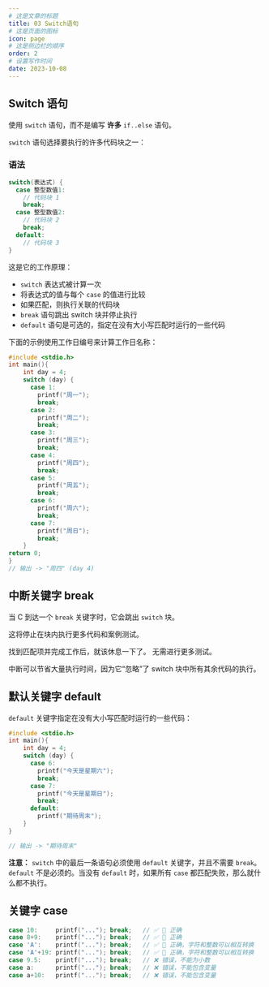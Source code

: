 ```yaml
---
# 这是文章的标题
title: 03 Switch语句
# 这是页面的图标
icon: page
# 这是侧边栏的顺序
order: 2
# 设置写作时间
date: 2023-10-08
---
```


## Switch 语句

使用 `switch` 语句，而不是编写 **许多** `if..else` 语句。

`switch` 语句选择要执行的许多代码块之一：

### 语法

```c
switch(表达式) {
  case 整型数值1:
    // 代码块 1
    break;
  case 整型数值2:
    // 代码块 2
    break;
  default:
    // 代码块 3
}
```

这是它的工作原理：

* `switch` 表达式被计算一次
* 将表达式的值与每个 `case` 的值进行比较
* 如果匹配，则执行关联的代码块
* `break` 语句跳出 switch 块并停止执行
* `default` 语句是可选的，指定在没有大小写匹配时运行的一些代码

下面的示例使用工作日编号来计算工作日名称：

```c
#include <stdio.h>
int main(){
	int day = 4;
	switch (day) {
	  case 1:
	    printf("周一");
	    break;
	  case 2:
	    printf("周二");
	    break;
	  case 3:
	    printf("周三");
	    break;
	  case 4:
	    printf("周四");
	    break;
	  case 5:
	    printf("周五");
	    break;
	  case 6:
	    printf("周六");
	    break;
	  case 7:
	    printf("周日");
	    break;
	}
return 0;
}
// 输出 -> "周四" (day 4)
```

## 中断关键字 break

当 C 到达一个 `break` 关键字时，它会跳出 `switch` 块。

这将停止在块内执行更多代码和案例测试。

找到匹配项并完成工作后，就该休息一下了。 无需进行更多测试。

中断可以节省大量执行时间，因为它“忽略”了 switch 块中所有其余代码的执行。

## 默认关键字 default

`default` 关键字指定在没有大小写匹配时运行的一些代码：

```c
#include <stdio.h>
int main(){
	int day = 4;
	switch (day) {
	  case 6:
	    printf("今天是星期六");
	    break;
	  case 7:
	    printf("今天是星期日");
	    break;
	  default:
	    printf("期待周末");
	}
}

// 输出 -> "期待周末"
```

**注意：** `switch` 中的最后一条语句必须使用 `default` 关键字，并且不需要 `break`。`default` 不是必须的。当没有 `default` 时，如果所有 `case` 都匹配失败，那么就什么都不执行。

## 关键字 case

```c
case 10:     printf("..."); break;   // ✅ 💯 正确
case 8+9:    printf("..."); break;   // ✅ 💯 正确
case 'A':    printf("..."); break;   // ✅ 💯 正确，字符和整数可以相互转换
case 'A'+19: printf("..."); break;   // ✅ 💯 正确，字符和整数可以相互转换
case 9.5:    printf("..."); break;   // ❌ 错误，不能为小数
case a:      printf("..."); break;   // ❌ 错误，不能包含变量
case a+10:   printf("..."); break;   // ❌ 错误，不能包含变量